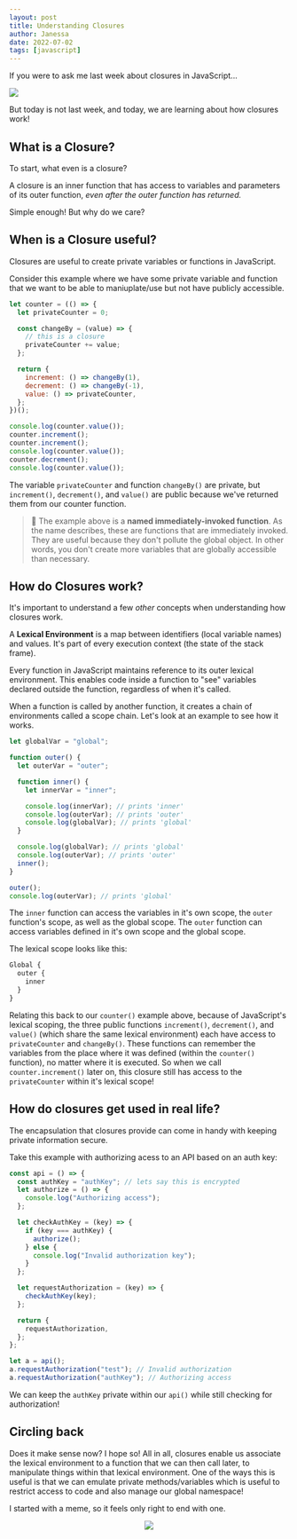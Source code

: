 ```yaml
---
layout: post
title: Understanding Closures
author: Janessa
date: 2022-07-02
tags: [javascript]
---
```


If you were to ask me last week about closures in JavaScript...

<img src="https://miro.medium.com/max/1200/1*UDzgsQXxvWyJ0NQ8xp27ZA.jpeg" />

But today is not last week, and today, we are learning about how closures work!

## What is a Closure?

To start, what even is a closure?

A closure is an inner function that has access to variables and parameters of its outer function, _even after the outer function has returned._

Simple enough! But why do we care?

## When is a Closure useful?

Closures are useful to create private variables or functions in JavaScript.

Consider this example where we have some private variable and function that we want to be able to maniuplate/use but not have publicly accessible.

```javascript
let counter = (() => {
  let privateCounter = 0;

  const changeBy = (value) => {
    // this is a closure
    privateCounter += value;
  };

  return {
    increment: () => changeBy(1),
    decrement: () => changeBy(-1),
    value: () => privateCounter,
  };
})();

console.log(counter.value());
counter.increment();
counter.increment();
console.log(counter.value());
counter.decrement();
console.log(counter.value());
```

The variable `privateCounter` and function `changeBy()` are private, but `increment()`, `decrement()`, and `value()` are public because we've returned them from our counter function.

> 📝 The example above is a **named immediately-invoked function**. As the name describes, these are functions that are immediately invoked. They are useful because they don't pollute the global object. In other words, you don't create more variables that are globally accessible than necessary.

## How do Closures work?

It's important to understand a few _other_ concepts when understanding how closures work.

A **Lexical Environment** is a map between identifiers (local variable names) and values. It's part of every execution context (the state of the stack frame).

Every function in JavaScript maintains reference to its outer lexical environment. This enables code inside a function to "see" variables declared outside the function, regardless of when it's called.

When a function is called by another function, it creates a chain of environments called a scope chain. Let's look at an example to see how it works.

```javascript
let globalVar = "global";

function outer() {
  let outerVar = "outer";

  function inner() {
    let innerVar = "inner";

    console.log(innerVar); // prints 'inner'
    console.log(outerVar); // prints 'outer'
    console.log(globalVar); // prints 'global'
  }

  console.log(globalVar); // prints 'global'
  console.log(outerVar); // prints 'outer'
  inner();
}

outer();
console.log(outerVar); // prints 'global'
```

The `inner` function can access the variables in it's own scope, the `outer` function's scope, as well as the global scope.
The `outer` function can access variables defined in it's own scope and the global scope.

The lexical scope looks like this:

```javascript
Global {
  outer {
    inner
  }
}
```

Relating this back to our `counter()` example above, because of JavaScript's lexical scoping, the three public functions `increment()`, `decrement()`, and `value()` (which share the same lexical environment) each have access to `privateCounter` and `changeBy()`. These functions can remember the variables from the place where it was defined (within the `counter()` function), no matter where it is executed. So when we call `counter.increment()` later on, this closure still has access to the `privateCounter` within it's lexical scope!

## How do closures get used in real life?

The encapsulation that closures provide can come in handy with keeping private information secure.

Take this example with authorizing acess to an API based on an auth key:

```javascript
const api = () => {
  const authKey = "authKey"; // lets say this is encrypted
  let authorize = () => {
    console.log("Authorizing access");
  };

  let checkAuthKey = (key) => {
    if (key === authKey) {
      authorize();
    } else {
      console.log("Invalid authorization key");
    }
  };

  let requestAuthorization = (key) => {
    checkAuthKey(key);
  };

  return {
    requestAuthorization,
  };
};

let a = api();
a.requestAuthorization("test"); // Invalid authorization
a.requestAuthorization("authKey"); // Authorizing access
```

We can keep the `authKey` private within our `api()` while still checking for authorization!

## Circling back

Does it make sense now? I hope so! All in all, closures enable us associate the lexical environment to a function that we can then call later, to manipulate things within that lexical environment. One of the ways this is useful is that we can emulate private methods/variables which is useful to restrict access to code and also manage our global namespace!

I started with a meme, so it feels only right to end with one.

<center>
	<img src="https://i.imgur.com/KGgYGks.jpg" style="margin: 0 auto;" />
</center>
